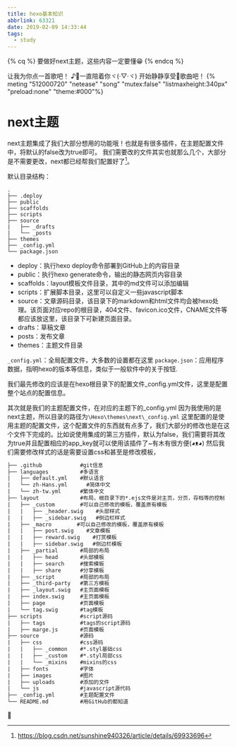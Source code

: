 ```yaml
---
title: hexo基本知识
abbrlink: 63321
date: 2019-02-09 14:33:44
tags:
  - study
---
```


{% cq %}
<i class="fa fa-snowflake fa-spin fa-fw fa-2x"></i>
要做好next主题，这些内容一定要懂😁
{% endcq %}

<!--more-->


让我为你点一首歌吧！
♪一直陪着你ヾ(·▽·ヾ)
开始静静享受歌曲吧！
{% meting "512000720" "netease" "song" "mutex:false" "listmaxheight:340px" "preload:none" "theme:#000"%}


# next主题
next主题集成了我们大部分想用的功能哦！也就是有很多插件，在主题配置文件中，将默认的false改为true即可。
我们需要改的文件其实也就那么几个，大部分是不需要更改，next都已经帮我们配置好了[^1]。

[^1]: https://blog.csdn.net/sunshine940326/article/details/69933696

默认目录结构：
```
.
├── .deploy
├── public
├── scaffolds
├── scripts
├── source
|   ├── _drafts
|   └── _posts
├── themes
├── _config.yml
└── package.json
```
- deploy：执行hexo deploy命令部署到GitHub上的内容目录
- public：执行hexo generate命令，输出的静态网页内容目录
- scaffolds：layout模板文件目录，其中的md文件可以添加编辑
- scripts：扩展脚本目录，这里可以自定义一些javascript脚本
- source：文章源码目录，该目录下的markdown和html文件均会被hexo处理。该页面对应repo的根目录，404文件、favicon.ico文件，CNAME文件等都应该放这里，该目录下可新建页面目录。
- drafts：草稿文章
- posts：发布文章
- themes：主题文件目录

`_config.yml`：全局配置文件，大多数的设置都在这里
`package.json`：应用程序数据，指明hexo的版本等信息，类似于一般软件中的关于按钮.

我们最先修改的应该是在hexo根目录下的配置文件_config.yml文件，这里是配置整个站点的配置信息。

其次就是我们的主题配置文件，在对应的主题下的_config.yml 因为我使用的是next主题，所以目录的路径为`\Hexo\themes\next\_config.yml` 这里配置的是使用主题的配置文件，这个配置文件的东西就有点多了，我们大部分的修改也是在这个文件下完成的。比如说使用集成的第三方插件，默认为false，我们需要将其改为true并且配置相应的app_key就可以使用该插件了~有木有很方便(◕ᴥ◕)
然后我们需要修改样式的话是需要设置css和甚至是修改模板，

```html next主题的全部逻辑
├── .github            #git信息
├── languages          #多语言
|   ├── default.yml    #默认语言
|   └── zh-Hans.yml      #简体中文
|   └── zh-tw.yml      #繁体中文
├── layout             #布局，根目录下的*.ejs文件是对主页，分页，存档等的控制
|   ├── _custom        #可以自己修改的模板，覆盖原有模板
|   |   ├── _header.swig    #头部样式
|   |   ├── _sidebar.swig   #侧边栏样式
|   ├── _macro        #可以自己修改的模板，覆盖原有模板
|   |   ├── post.swig    #文章模板
|   |   ├── reward.swig    #打赏模板
|   |   ├── sidebar.swig   #侧边栏模板
|   ├── _partial       #局部的布局
|   |   ├── head       #头部模板
|   |   ├── search     #搜索模板
|   |   ├── share      #分享模板
|   ├── _script        #局部的布局
|   ├── _third-party   #第三方模板
|   ├── _layout.swig   #主页面模板
|   ├── index.swig     #主页面模板
|   ├── page           #页面模板
|   └── tag.swig       #tag模板
├── scripts            #script源码
|   ├── tags           #tags的script源码
|   ├── marge.js       #页面模板
├── source             #源码
|   ├── css            #css源码
|   |   ├── _common    #*.styl基础css
|   |   ├── _custom    #*.styl局部css
|   |   └── _mixins    #mixins的css
|   ├── fonts          #字体
|   ├── images         #图片
|   ├── uploads        #添加的文件
|   └── js             #javascript源代码
├── _config.yml        #主题配置文件
└── README.md          #用GitHub的都知道
```



